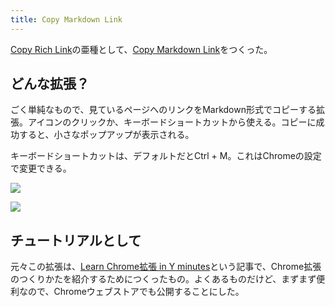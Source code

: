 ```yaml
---
title: Copy Markdown Link
---
```

[Copy Rich Link](https://chrome.google.com/webstore/detail/copy-rich-link/hikiamlgpdcabppakpmemaofmkgknpea)の亜種として、[Copy Markdown Link](https://chrome.google.com/webstore/detail/copy-markdown-link/gkceaaphhbeanfciglgpffnncfpipjpa)をつくった。

どんな拡張？
------

ごく単純なもので、見ているページへのリンクをMarkdown形式でコピーする拡張。アイコンのクリックか、キーボードショートカットから使える。コピーに成功すると、小さなポップアップが表示される。

キーボードショートカットは、デフォルトだとCtrl + M。これはChromeの設定で変更できる。

![](https://lh3.googleusercontent.com/PmlUNKTSLv_gSCu5eQN1POSwUI65dWmG-Wo4hYRQFpGkFjrHsBnebsWFiT13AQbxwM8HN0kJxvXV0Ot_0oVgkORi9lnOs9WWqqad_14RuHAak7WI_yKS5lHffyHDTTaEaDPaSryAy3GvhZP7eWwokw)

![](https://lh3.googleusercontent.com/a5_mOrM3DObWeD3UibHnw6NsRj0iyM9gYM8uhqebzJsScRjLpK9rMCkeprsV2O9jxCxtEwCF9aX8ls8VAj3a763oDX-Kmfmr2jlFFC8kShqOlyGTSK9PYiX90ljDSzVicHRFX6ta0LCtXRbViNQk6w)

チュートリアルとして
----------

元々この拡張は、[Learn Chrome拡張 in Y minutes](https://r7kamura.com/articles/2022-05-18-learn-chrome-extention-in-y-minutes)という記事で、Chrome拡張のつくりかたを紹介するためにつくったもの。よくあるものだけど、まずまず便利なので、Chromeウェブストアでも公開することにした。
